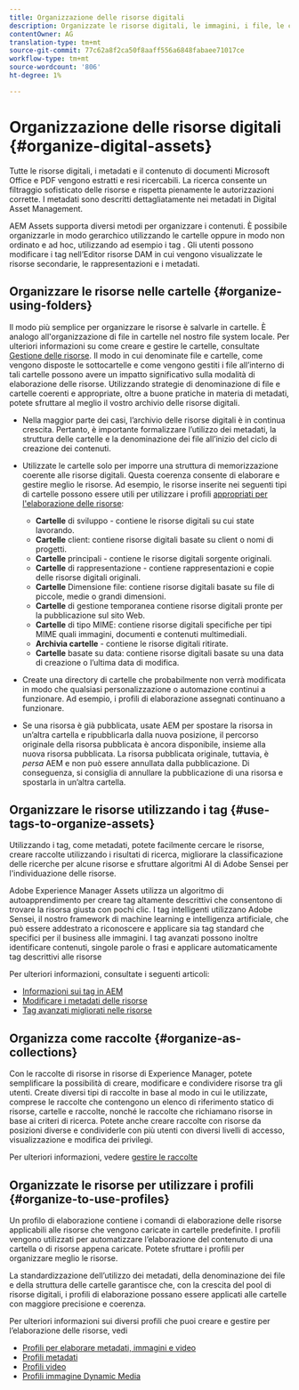 ```yaml
---
title: Organizzazione delle risorse digitali
description: Organizzate le risorse digitali, le immagini, i file, le cartelle e così via utilizzando  Experience Manager.
contentOwner: AG
translation-type: tm+mt
source-git-commit: 77c62a8f2ca50f8aaff556a6848fabaee71017ce
workflow-type: tm+mt
source-wordcount: '806'
ht-degree: 1%

---
```



# Organizzazione delle risorse digitali {#organize-digital-assets}

Tutte le risorse digitali, i metadati e il contenuto di documenti Microsoft Office e PDF vengono estratti e resi ricercabili. La ricerca consente un filtraggio sofisticato delle risorse e rispetta pienamente le autorizzazioni corrette. I metadati sono descritti dettagliatamente nei metadati in Digital Asset Management.

 AEM Assets supporta diversi metodi per organizzare i contenuti. È possibile organizzarle in modo gerarchico utilizzando le cartelle oppure in modo non ordinato e ad hoc, utilizzando ad esempio i tag . Gli utenti possono modificare i tag nell’Editor risorse DAM in cui vengono visualizzate le risorse secondarie, le rappresentazioni e i metadati.

## Organizzare le risorse nelle cartelle {#organize-using-folders}

Il modo più semplice per organizzare le risorse è salvarle in cartelle. È analogo all&#39;organizzazione di file in cartelle nel nostro file system locale. Per ulteriori informazioni su come creare e gestire le cartelle, consultate [Gestione delle risorse](managing-assets-touch-ui.md). Il modo in cui denominate file e cartelle, come vengono disposte le sottocartelle e come vengono gestiti i file all’interno di tali cartelle possono avere un impatto significativo sulla modalità di elaborazione delle risorse. Utilizzando strategie di denominazione di file e cartelle coerenti e appropriate, oltre a buone pratiche in materia di metadati, potete sfruttare al meglio il vostro archivio delle risorse digitali.

* Nella maggior parte dei casi, l’archivio delle risorse digitali è in continua crescita. Pertanto, è importante formalizzare l’utilizzo dei metadati, la struttura delle cartelle e la denominazione dei file all’inizio del ciclo di creazione dei contenuti.
* Utilizzate le cartelle solo per imporre una struttura di memorizzazione coerente alle risorse digitali. Questa coerenza consente di elaborare e gestire meglio le risorse. Ad esempio, le risorse inserite nei seguenti tipi di cartelle possono essere utili per utilizzare i profili [appropriati per l&#39;elaborazione delle risorse](processing-profiles.md):

   * **Cartelle**  di sviluppo - contiene le risorse digitali su cui state lavorando.
   * **Cartelle**  client: contiene risorse digitali basate su client o nomi di progetti.
   * **Cartelle**  principali - contiene le risorse digitali sorgente originali.
   * **Cartelle**  di rappresentazione - contiene rappresentazioni e copie delle risorse digitali originali.
   * **Cartelle**  Dimensione file: contiene risorse digitali basate su file di piccole, medie o grandi dimensioni.
   * **Cartelle**  di gestione temporanea contiene risorse digitali pronte per la pubblicazione sul sito Web.
   * **Cartelle**  di tipo MIME: contiene risorse digitali specifiche per tipi MIME quali immagini, documenti e contenuti multimediali.
   * **Archivia cartelle**  - contiene le risorse digitali ritirate.
   * **Cartelle**  basate su data: contiene risorse digitali basate su una data di creazione o l’ultima data di modifica.

* Create una directory di cartelle che probabilmente non verrà modificata in modo che qualsiasi personalizzazione o automazione continui a funzionare. Ad esempio, i profili di elaborazione assegnati continuano a funzionare.
* Se una risorsa è già pubblicata, usate AEM per spostare la risorsa in un’altra cartella e ripubblicarla dalla nuova posizione, il percorso originale della risorsa pubblicata è ancora disponibile, insieme alla nuova risorsa pubblicata. La risorsa pubblicata originale, tuttavia, è *persa* AEM e non può essere annullata dalla pubblicazione. Di conseguenza, si consiglia di annullare la pubblicazione di una risorsa e spostarla in un’altra cartella.

## Organizzare le risorse utilizzando i tag {#use-tags-to-organize-assets}

Utilizzando i tag, come metadati, potete facilmente cercare le risorse, creare raccolte utilizzando i risultati di ricerca, migliorare la classificazione delle ricerche per alcune risorse e sfruttare  algoritmi AI di Adobe Sensei per l&#39;individuazione delle risorse.

Adobe Experience Manager Assets utilizza un algoritmo di autoapprendimento per creare tag altamente descrittivi che consentono di trovare la risorsa giusta con pochi clic. I tag intelligenti utilizzano  Adobe Sensei, il nostro framework di machine learning e intelligenza artificiale, che può essere addestrato a riconoscere e applicare sia tag standard che specifici per il business alle immagini. I tag avanzati possono inoltre identificare contenuti, singole parole o frasi e applicare automaticamente tag descrittivi alle risorse

Per ulteriori informazioni, consultate i seguenti articoli:

* [Informazioni sui tag in AEM](/help/sites-authoring/tags.md)
* [Modificare i metadati delle risorse](meta-edit.md)
* [Tag avanzati migliorati nelle risorse](enhanced-smart-tags.md)

## Organizza come raccolte {#organize-as-collections}

Con le raccolte di risorse in  risorse di Experience Manager, potete semplificare la possibilità di creare, modificare e condividere risorse tra gli utenti. Create diversi tipi di raccolte in base al modo in cui le utilizzate, comprese le raccolte che contengono un elenco di riferimento statico di risorse, cartelle e raccolte, nonché le raccolte che richiamano risorse in base ai criteri di ricerca.  Potete anche creare raccolte con risorse da posizioni diverse e condividerle con più utenti con diversi livelli di accesso, visualizzazione e modifica dei privilegi.

Per ulteriori informazioni, vedere [gestire le raccolte](managing-collections-touch-ui.md)

<!-- TBD items: add screenshots where applicable
Any hints/recommendations of when to use what method of organizing? Some examples of how organizing helps towards a better taxonomy and improved content velocity.
Add back links to blog posts by marketing?
-->

## Organizzate le risorse per utilizzare i profili {#organize-to-use-profiles}

Un profilo di elaborazione contiene i comandi di elaborazione delle risorse applicabili alle risorse che vengono caricate in cartelle predefinite. I profili vengono utilizzati per automatizzare l’elaborazione del contenuto di una cartella o di risorse appena caricate. Potete sfruttare i profili per organizzare meglio le risorse.

La standardizzazione dell’utilizzo dei metadati, della denominazione dei file e della struttura delle cartelle garantisce che, con la crescita del pool di risorse digitali, i profili di elaborazione possano essere applicati alle cartelle con maggiore precisione e coerenza.

Per ulteriori informazioni sui diversi profili che puoi creare e gestire per l’elaborazione delle risorse, vedi

* [Profili per elaborare metadati, immagini e video](processing-profiles.md)
* [Profili metadati](metadata-profiles.md)
* [Profili video](video-profiles.md)
* [Profili immagine Dynamic Media](image-profiles.md)
